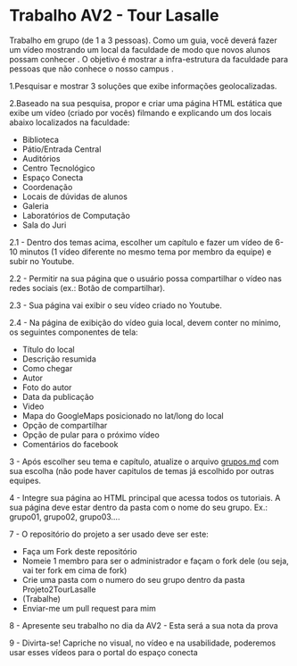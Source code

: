 # Trabalho AV2 - Tour Lasalle

Trabalho em grupo (de 1 a 3 pessoas). Como um guia, você deverá fazer um vídeo mostrando um local da faculdade de modo que novos alunos possam conhecer  . O objetivo é mostrar a infra-estrutura da faculdade para pessoas que não conhece o nosso campus .  

1.Pesquisar e mostrar 3 soluções que exibe informações geolocalizadas.  

2.Baseado na sua pesquisa, propor e criar uma página HTML estática que exibe um vídeo (criado por vocês) filmando e explicando um dos locais abaixo localizados na faculdade:
- Biblioteca
- Pátio/Entrada Central 
- Auditórios 
- Centro Tecnológico 
- Espaço Conecta 
- Coordenação 
- Locais de dúvidas de alunos   
- Galeria 
- Laboratórios de Computação  
- Sala do Juri 

2.1 - Dentro dos temas acima, escolher um capítulo e fazer um vídeo de 6-10 minutos (1 vídeo diferente no mesmo tema por membro da equipe) e subir no Youtube.

2.2 - Permitir na sua página que o usuário possa compartilhar o vídeo nas redes sociais (ex.: Botão de compartilhar).

2.3 - Sua página vai exibir o seu vídeo criado no Youtube.

2.4 - Na página de exibição do vídeo guia local, devem conter no mínimo, os seguintes componentes de tela:
- Título do local  
- Descrição resumida  
- Como chegar  
- Autor  
- Foto do autor  
- Data da publicação  
- Video  
- Mapa do GoogleMaps posicionado no lat/long do local  
- Opção de compartilhar  
- Opção de pular para o próximo vídeo  
- Comentários do facebook  

3 - Após escolher seu tema e capítulo, atualize o arquivo [grupos.md](https://github.com/salgado/cscsw.2018.2.av2/blob/master/grupos.md) com sua escolha (não pode haver capitulos de temas já escolhido por outras equipes.

4 - Integre sua página ao HTML principal que acessa todos os tutoriais. A sua página deve estar dentro da pasta com o nome do seu grupo. Ex.: grupo01, grupo02, grupo03....

7 - O repositório do projeto a ser usado deve ser este:
- Faça um Fork deste repositório
- Nomeie 1 membro para ser o administrador e façam o fork dele (ou seja, vai ter fork em cima de fork)
- Crie uma pasta com o numero do seu grupo dentro da pasta Projeto2TourLasalle  
- (Trabalhe)
- Enviar-me um pull request para mim

8 - Apresente seu trabalho no dia da AV2 - Esta será a sua nota da prova

9 - Divirta-se! Capriche no visual, no vídeo e na usabilidade, poderemos usar esses vídeos para o portal do espaço conecta
